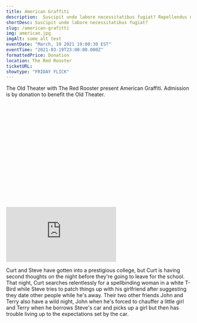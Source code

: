 ```yaml
---
title: American Graffiti
description:  Suscipit unde labore necessitatibus fugiat? Repellendus magnam reprehenderit, repudiandae impedit suscipit pariatur unde reiciendis aperiam dolore aliquam aut eum sapiente molestiae animi praesentium numquam, dolores quisquam exercitationem beatae nulla? Maxime.
shortDesc: Suscipit unde labore necessitatibus fugiat?
slug: /american-grafitti
img: american.jpg
imgAlt: some alt text
eventDate: "March, 19 2021 19:00:30 EST"
eventTime: "2021-03-19T23:00:00.000Z"
formattedPrice: Donation
location: The Red Rooster
ticketURL: 
showtype: "FRIDAY FLICK"
---
```


The Old Theater with The Red Rooster present American Graffiti.  Admission is by donation to benefit the Old Theater.

<div class="relative my-3" style="padding-top: 56.25%">
  <iframe src="https://www.youtube.com/embed/OZ9Gp6Qc8LQ" class="absolute inset-0 w-full h-full rounded" frameborder="0" allow="accelerometer; clipboard-write; encrypted-media; gyroscope;" allowfullscreen></iframe>
</div>
  
  
Curt and Steve have gotten into a prestigious college, but Curt is having second thoughts on the night before they're going to leave for the school. That night, Curt searches relentlessly for a spellbinding woman in a white T-Bird while Steve tries to patch things up with his girlfriend after suggesting they date other people while he's away. Their two other friends John and Terry also have a wild night, John when he's forced to chauffer a little girl and Terry when he borrows Steve's car and picks up a girl but then has trouble living up to the expectations set by the car.